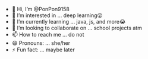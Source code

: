 - 👋 Hi, I’m @PonPon9158
- 👀 I’m interested in ... deep learning😮
- 🌱 I’m currently learning ... java, js, and more😭
- 💞️ I’m looking to collaborate on ... school projects atm
- 📫 How to reach me ... do not
- 😄 Pronouns: ... she/her
- ⚡ Fun fact: ... maybe later

<!---
PonPon9158/PonPon9158 is a ✨ special ✨ repository because its `README.md` (this file) appears on your GitHub profile.
You can click the Preview link to take a look at your changes.
--->
